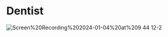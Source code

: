 # Dentist


![Screen%20Recording%202024-01-04%20at%209 44 12-2](https://github.com/mohadshadid/Dentist/assets/125037289/274ac15c-6fc3-4ea6-ae82-6456ba62c0e8)
